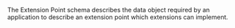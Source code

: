 The Extension Point schema describes the data object required by an application to describe an extension point which extensions can implement.
